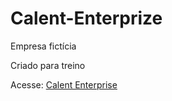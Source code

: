 <h1>Calent-Enterprize</h1>
<p>Empresa fictícia</p>
<p>Criado para treino</p>
<p>Acesse: <a href="https://teaguinho-feiu.github.io/Calent-Enterprize/">Calent Enterprise</a></p>
